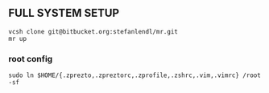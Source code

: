 ## FULL SYSTEM SETUP

```
vcsh clone git@bitbucket.org:stefanlendl/mr.git
mr up
```

### root config

```
sudo ln $HOME/{.zprezto,.zpreztorc,.zprofile,.zshrc,.vim,.vimrc} /root -sf
```